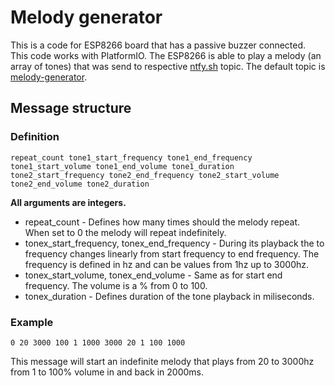 # Melody generator

This is a code for ESP8266 board that has a passive buzzer connected. This code works with PlatformIO. The ESP8266 is able to play a melody (an array of tones) that was send to respective [ntfy.sh](https://ntfy.sh) topic. The default topic is [melody-generator](https://ntfy.sh/melody-generator).

## Message structure

### Definition

`repeat_count tone1_start_frequency tone1_end_frequency tone1_start_volume tone1_end_volume tone1_duration tone2_start_frequency tone2_end_frequency tone2_start_volume tone2_end_volume tone2_duration`

**All arguments are integers.**

- repeat_count - Defines how many times should the melody repeat. When set to 0 the melody will repeat indefinitely.
- tonex_start_frequency, tonex_end_frequency - During its playback the to frequency changes linearly from start frequency to end frequency. The frequency is defined in hz and can be values from 1hz up to 3000hz.
- tonex_start_volume, tonex_end_volume - Same as for start end frequency. The volume is a % from 0 to 100.
- tonex_duration - Defines duration of the tone playback in miliseconds.

### Example

`0 20 3000 100 1 1000 3000 20 1 100 1000`

This message will start an indefinite melody that plays from 20 to 3000hz from 1 to 100% volume in and back in 2000ms.
